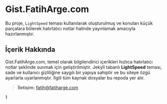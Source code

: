 # Gist.FatihArge.com

Bu proje, `LightSpeed` teması kullanılarak oluşturulmuş ve konuları küçük parçalara bölerek hatırlatıcı notlar halinde yayınlamak amacıyla hazırlanmıştır.

## İçerik Hakkında

Gist.FatihArge.com, temel olarak bilgilendirici içerikleri hızlıca hatırlatıcı notlar şeklinde sunmak için geliştirilmiştir. Jekyll tabanlı **LightSpeed** teması, sade ve kullanıcı gizliliğine saygılı bir yapıya sahiptir ve bu siteye özgü ayarlarla uyarlanmıştır. İlgili tüm kaynak dosyalar bu repoda yer alır.

> **İletişim:** fatih@fatiharge.com

1